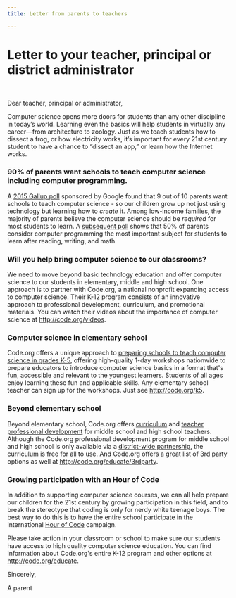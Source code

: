 ```yaml
---
title: Letter from parents to teachers

---
```


# Letter to your teacher, principal or district administrator 


<br />

Dear teacher, principal or administrator,
 
Computer science opens more doors for students than any other discipline in today’s world. Learning even the basics will help students in virtually any career—from architecture to zoology. Just as we teach students how to dissect a frog, or how electricity works, it’s important for every 21st century student to have a chance to “dissect an app,” or learn how the Internet works.

### 90% of parents want schools to teach computer science including computer programming.
A [2015 Gallup poll](https://services.google.com/fh/files/misc/searching-for-computer-science_report.pdf) sponsored by Google found that 9 out of 10 parents want schools to teach computer science - so our children grow up not just using technology but learning how to *create* it. Among low-income families, the majority of parents believe the computer science should be *required* for most students to learn. A [subsequent poll](http://www.prnewswire.com/news-releases/horizon-media-study-reveals-americans-prioritize-stem-subjects-over-the-arts-science-is-cool-coding-is-new-literacy-300154137.html) shows that 50% of parents consider computer programming the most important subject for students to learn after reading, writing, and math.

 
### Will you help bring computer science  to our classrooms?
 
We need to move beyond basic technology education and offer computer science to our students in elementary, middle and high school. One approach is to partner with Code.org, a national nonprofit expanding access to computer science. Their K-12 program consists of an innovative approach to professional development, curriculum, and promotional materials. You can watch their videos about the importance of  computer science at <http://code.org/videos>.

### Computer science in elementary school
Code.org offers a unique approach to [preparing schools to teach computer science in grades K-5](http://code.org/educate/k5), offering high-quality 1-day workshops nationwide to prepare educators to introduce computer science basics in a format that's fun, accessible and relevant to the youngest learners. Students of all ages enjoy learning these fun and applicable skills.  Any elementary school teacher can sign up for the workshops. Just see <http://code.org/k5>.

### Beyond elementary school
Beyond elementary school, Code.org offers [curriculum](http://code.org/educate/curriculum) and [teacher professional development](https://code.org/educate/professional-development) for middle school and high school teachers. Although the Code.org professional development program for middle school and high school is only available via a [district-wide partnership](http://code.org/educate/districts), the curriculum is free for all to use. And Code.org offers a great list of 3rd party options as well at <http://code.org/educate/3rdparty>.

### Growing participation with an Hour of Code
In addition to supporting computer science courses, we can all help prepare our children for the 21st century by growing participation in this field, and to break the stereotype that coding is only for nerdy white teenage boys. The best way to do this is to have the entire school participate in the international [Hour of Code](http://hourofcode.com) campaign. 

Please take action in your classroom or school to make sure our students have access to high quality computer science education. You can find information about Code.org's entire K-12 program and other options at <http://code.org/educate>.  

Sincerely,

A parent 
<br />
